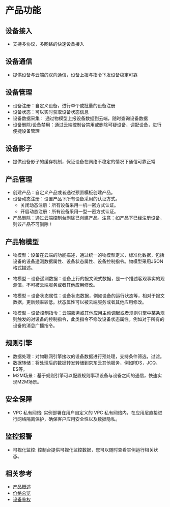 # 产品功能


## 设备接入

- 支持多协议，多网络的快速设备接入

## 设备通信

- 提供设备与云端的双向通信，设备上报与指令下发设备稳定可靠

## 设备管理

- 设备注册：自定义设备，进行单个或批量的设备注册
- 设备状态：可以实时获取设备状态信息
- 设备数据采集： 通过物模型上报设备数据到云端，随时查询设备数据
- 设备删除/设备禁用：通过云端控制台禁用或删除可疑设备，调配设备，进行便捷设备管理

## 设备影子

- 提供设备影子的缓存机制，保证设备在网络不稳定的情况下通信可靠正常

## 产品管理

- 创建产品：自定义产品或者通过预置模板创建产品。
- 设备动态注册：设置产品下所有设备采用的认证方式。
    - 关闭动态注册：所有设备采用一机一密方式认证。
    - 开启动态注册：所有设备采用一型一密方式认证。
- 产品删除：通过云端控制台删除已创建产品。注意：如产品下已经注册设备，则该产品不可删除！
 
## 产品物模型

- 物模型：设备在云端的功能描述，通过统一的物模型定义，标准化数据，包括设备的设备遥测数据属性、设备状态属性、设备控制指令。物模型采用JSON格式描述。

- 物模型 – 设备遥测数据：设备上行的报文流式数据，是一个描述客观事实的观测值，不可被云端服务或者其他应用修改。

- 物模型 – 设备状态属性：设备状态数据，例如设备的运行状态等，相对于报文数据，更新频率较低。状态属性可以被云端服务或者其他应用修改。

- 物模型 – 设备控制指令：云端服务或其他应用主动调起或者规则引擎中某条规则触发的对设备的控制指令，此类指令不修改设备状态属性。例如对于所有的设备的消息广播指令。


## 规则引擎

- 数据处理：对物联网引擎接收的设备数据进行预处理，支持条件筛选，过滤。
- 数据转储：将处理后的数据转发转储到京东云其他服务，例如RDS，JCQ，ES等。
- M2M场景：基于规则引擎可以配置规则事项设备与设备之间的通信，快速实现M2M场景。

## 安全保障
 
- VPC 私有网络: 实例部署在用户自定义的 VPC 私有网络内，在应用层直接进行网络隔离保护，确保客户应用安全性以及数据隐私。

## 监控报警

- 可视化监控: 控制台提供可视化监控数据，您可以随时查看实例运行相关状态。


## 相关参考

- [产品概述](../Introduction/Product-Overview.md)
- [价格总览](../Pricing/Price-Overview.md)
- [设备鉴权](../Developer-Guide-Device/AuthenticateDevices.md)



